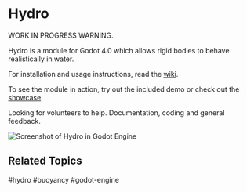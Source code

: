 # Hydro

WORK IN PROGRESS WARNING.

Hydro is a module for Godot 4.0 which allows rigid bodies to behave realistically in water.

For installation and usage instructions, read the [wiki](https://github.com/godot-extended-libraries/hydro/wiki).

To see the module in action, try out the included demo or check out the [showcase](https://github.com/godot-extended-libraries/hydro/wiki/showcase).

Looking for volunteers to help. Documentation, coding and general feedback.

![Screenshot of Hydro in Godot Engine](https://raw.githubusercontent.com/wiki/godot-extended-libraries/hydro/hydro_splash.png)

## Related Topics

#hydro #buoyancy #godot-engine
